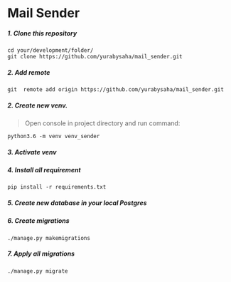 # Mail Sender

##### 1. Clone this repository

```
cd your/development/folder/
git clone https://github.com/yurabysaha/mail_sender.git
```
##### 2. Add remote 
`git  remote add origin https://github.com/yurabysaha/mail_sender.git`
##### 2. Create new venv. 

> Open console in project directory and run command:
 
 `python3.6 -m venv venv_sender`

##### 3. Activate venv

##### 4. Install all requirement

`pip install -r requirements.txt`

##### 5. Create new database in your local Postgres

##### 6. Create migrations

`./manage.py makemigrations`

##### 7. Apply all migrations

`./manage.py migrate`
